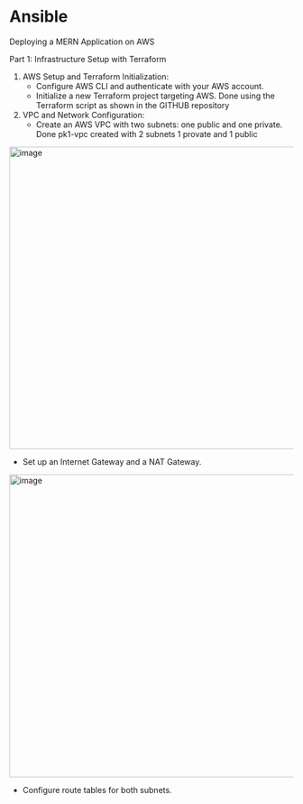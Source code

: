 # Ansible
Deploying a MERN Application on AWS

Part 1: Infrastructure Setup with Terraform
1. AWS Setup and Terraform Initialization:
   - Configure AWS CLI and authenticate with your AWS account.
   - Initialize a new Terraform project targeting AWS.
Done using the Terraform script as shown in the GITHUB repository 
2. VPC and Network Configuration:
   - Create an AWS VPC with two subnets: one public and one private.
Done pk1-vpc created with 2 subnets 1 provate and 1 public

<img width="536" alt="image" src="https://github.com/user-attachments/assets/90fc110e-bbe3-464a-b080-38c4e3e70d6d" />

   - Set up an Internet Gateway and a NAT Gateway.
     
<img width="537" alt="image" src="https://github.com/user-attachments/assets/d0b4e455-8120-4e9e-80a7-cd24d78140e9" />

   - Configure route tables for both subnets.
